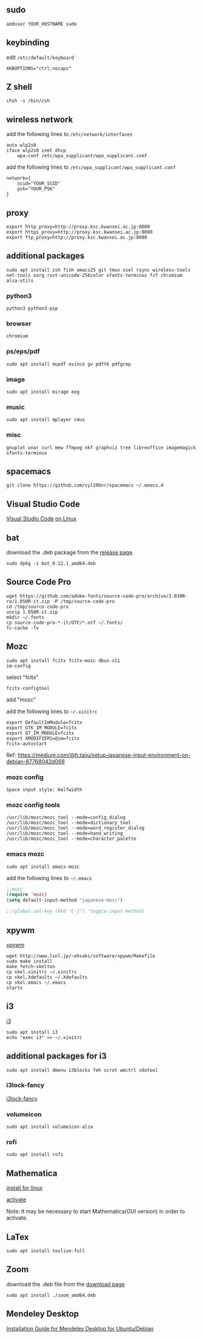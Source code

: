 ## sudo
```shell
adduser YOUR_HOSTNAME sudo
```

## keybinding
edit `/etc/default/keyboard`
```
XKBOPTIONS="ctrl:nocaps"
```

## Z shell
```shell
chsh -s /bin/zsh
```

## wireless network
add the following lines to `/etc/network/interfaces`
```
auto wlp2s0
iface wlp2s0 inet dhcp
    wpa-conf /etc/wpa_supplicant/wpa_supplicant.conf
```
add the following lines to `/etc/wpa_supplicant/wpa_supplicant.conf`
```
network={
    ssid="YOUR_SSID"
    psk="YOUR_PSK"
}
```

## proxy
```
export http_proxy=http://proxy.ksc.kwansei.ac.jp:8080
export https_proxy=http://proxy.ksc.kwansei.ac.jp:8080
export ftp_proxy=http://proxy.ksc.kwansei.ac.jp:8080
```

## additional packages
```shell
sudo apt install zsh fish emacs25 git tmux xsel rsync wireless-tools net-tools xorg rxvt-unicode-256color xfonts-terminus fzf chromium alsa-utils
```
### python3
```shell
python3 python3-pip
```
### browser
```shell
chromium
```
### ps/eps/pdf
```shell
sudo apt install mupdf evince gv pdftk pdfgrep
```
### image
```shell
sudo apt install mirage eog
```
### music
```shell
sudo apt install mplayer cmus
```
### misc
```shell
gnuplot unar curl mew ffmpeg nkf graphviz tree libreoffice imagemagick xfonts-terminus
```
 
## spacemacs
```shell
git clone https://github.com/syl20bnr/spacemacs ~/.emacs.d
```

## Visual Studio Code
[Visual Studio Code](https://code.visualstudio.com/)
[on Linux](https://code.visualstudio.com/docs/setup/linux)

## bat
download the .deb package from the [release page](https://github.com/sharkdp/bat/releases)

```shell
sudo dpkg -i bat_0.12.1_amd64.deb
```

## Source Code Pro
```shell
wget https://github.com/adobe-fonts/source-code-pro/archive/2.030R-ro/1.050R-it.zip -P /tmp/source-code-pro
cd /tmp/source-code-pro
unzip 1.050R-it.zip
mkdir ~/.fonts
cp source-code-pro-*-it/OTF/*.otf ~/.fonts/
fc-cache -fv
```


## Mozc
```shell
sudo apt install fcitx fcitx-mozc dbus-x11
im-config
```
select "fcitx"
```shell
fcitx-configtool
```
add "mozc"

add the following lines to `~/.xinitrc`
```shell
export DefaultImModule=fcitx
export GTK_IM_MODULE=fcitx
export QT_IM_MODULE=fcitx
export XMODIFIERS=@im=fcitx
fcitx-autostart
```
Ref: https://medium.com/@h.taiju/setup-japanese-input-environment-on-debian-87768042d068

### mozc config
```
Space input style: Halfwidth
```

### mozc config tools
```shell
/usr/lib/mozc/mozc_tool --mode=config_dialog
/usr/lib/mozc/mozc_tool --mode=dictionary_tool
/usr/lib/mozc/mozc_tool --mode=word_register_dialog
/usr/lib/mozc/mozc_tool --mode=hand_writing
/usr/lib/mozc/mozc_tool --mode=character_palette
```

### emacs mozc
```shell
sudo apt install emacs-mozc
```
add the following lines to `~/.emacs`
```lisp
;;mozc
(require 'mozc)
(setq default-input-method "japanese-mozc")

;;(global-set-key (kbd "C-j") 'toggle-input-method)
```

## xpywm

[xpywm](http://www.lsnl.jp/~ohsaki/software/xpywm/)

```shell
wget http://www.lsnl.jp/~ohsaki/software/xpywm/Makefile
sudo make install
make fetch-skelton
cp skel.xinitrc ~/.xinitrc
cp skel.Xdefaults ~/.Xdefaults
cp skel.emacs ~/.emacs
startx
```

## i3

[i3](https://i3wm.org/)

```shell
sudo apt install i3
echo "exec i3" >> ~/.xinitrc
```

## additional packages for i3
```shell
sudo apt install dmenu i3blocks feh scrot wmctrl xdotool
```

### i3lock-fancy

[i3lock-fancy](https://github.com/meskarune/i3lock-fancy)

### volumeicon
```shell
sudo apt install volumeicon-alsa
```

### rofi
```shell
sudo apt install rofi
```

## Mathematica

[install for linux](http://support.wolfram.com/kb/12453)

[activate](https://reference.wolfram.com/language/tutorial/ActivatingMathematica.html)

Note: It may be necessary to start Mathematica(GUI version) in order to activate.

## LaTex
```
sudo apt install texlive-full
```

## Zoom
download the .deb file from the [download page](https://zoom.us/download?os=linux)

```shell
sudo apt install ./zoom_amd64.deb
```

## Mendeley Desktop
[Installation Guide for Mendeley Desktop for Ubuntu/Debian](https://www.mendeley.com/guides/download-mendeley-desktop/ubuntu/instructions)
